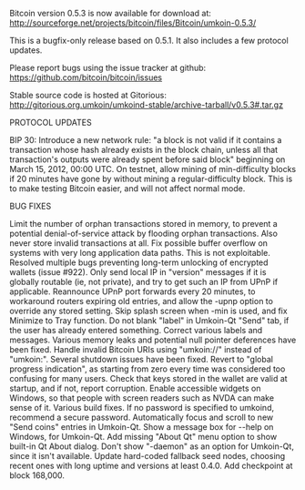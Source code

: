 Bitcoin version 0.5.3 is now available for download at:
http://sourceforge.net/projects/bitcoin/files/Bitcoin/umkoin-0.5.3/

This is a bugfix-only release based on 0.5.1.
It also includes a few protocol updates.

Please report bugs using the issue tracker at github:
https://github.com/bitcoin/bitcoin/issues

Stable source code is hosted at Gitorious:
http://gitorious.org.umkoin/umkoind-stable/archive-tarball/v0.5.3#.tar.gz

PROTOCOL UPDATES

BIP 30: Introduce a new network rule: "a block is not valid if it contains a transaction whose hash already exists in the block chain, unless all that transaction's outputs were already spent before said block" beginning on March 15, 2012, 00:00 UTC.
On testnet, allow mining of min-difficulty blocks if 20 minutes have gone by without mining a regular-difficulty block. This is to make testing Bitcoin easier, and will not affect normal mode.

BUG FIXES

Limit the number of orphan transactions stored in memory, to prevent a potential denial-of-service attack by flooding orphan transactions. Also never store invalid transactions at all.
Fix possible buffer overflow on systems with very long application data paths. This is not exploitable.
Resolved multiple bugs preventing long-term unlocking of encrypted wallets
(issue #922).
Only send local IP in "version" messages if it is globally routable (ie, not private), and try to get such an IP from UPnP if applicable.
Reannounce UPnP port forwards every 20 minutes, to workaround routers expiring old entries, and allow the -upnp option to override any stored setting.
Skip splash screen when -min is used, and fix Minimize to Tray function.
Do not blank "label" in Umkoin-Qt "Send" tab, if the user has already entered something.
Correct various labels and messages.
Various memory leaks and potential null pointer deferences have been fixed.
Handle invalid Bitcoin URIs using "umkoin://" instead of "umkoin:".
Several shutdown issues have been fixed.
Revert to "global progress indication", as starting from zero every time was considered too confusing for many users.
Check that keys stored in the wallet are valid at startup, and if not, report corruption.
Enable accessible widgets on Windows, so that people with screen readers such as NVDA can make sense of it.
Various build fixes.
If no password is specified to umkoind, recommend a secure password.
Automatically focus and scroll to new "Send coins" entries in Umkoin-Qt.
Show a message box for --help on Windows, for Umkoin-Qt.
Add missing "About Qt" menu option to show built-in Qt About dialog.
Don't show "-daemon" as an option for Umkoin-Qt, since it isn't available.
Update hard-coded fallback seed nodes, choosing recent ones with long uptime and versions at least 0.4.0.
Add checkpoint at block 168,000.
